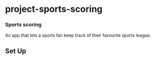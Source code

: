 # project-sports-scoring

### Sports scoring
An app that lets a sports fan keep track of their favourite sports league.

## Set Up


